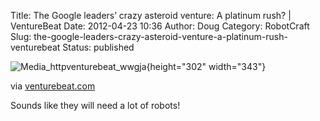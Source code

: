Title: The Google leaders’ crazy asteroid venture: A platinum rush? | VentureBeat
Date: 2012-04-23 10:36
Author: Doug
Category: RobotCraft
Slug: the-google-leaders-crazy-asteroid-venture-a-platinum-rush-venturebeat
Status: published

![Media_httpventurebeat_wwgja](http://getfile1.posterous.com/getfile/files.posterous.com/littleideas/CbvlGHJnfGwsmwCBqJhrHEhCdkgGqyupfmulkxlpFfupodofuGjpIwzIfasv/media_httpventurebeat_wwGJA.png.scaled500.png){height="302" width="343"}

via [venturebeat.com](http://venturebeat.com/2012/04/21/the-google-founders-crazy-asteroid-venture-a-platinum-rush/?utm_source=feedburner&utm_medium=feed&utm_campaign=Feed:+Venturebeat+(VentureBeat))

Sounds like they will need a lot of robots!
